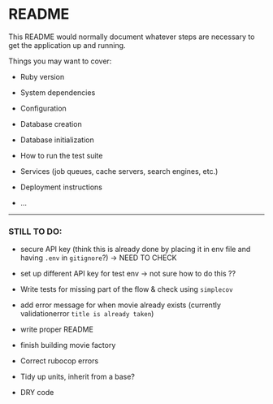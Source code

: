 # README

This README would normally document whatever steps are necessary to get the
application up and running.

Things you may want to cover:

* Ruby version

* System dependencies

* Configuration

* Database creation

* Database initialization

* How to run the test suite

* Services (job queues, cache servers, search engines, etc.)

* Deployment instructions

* ...

--------

### STILL TO DO:

- secure API key (think this is already done by placing it in env file and having `.env` in `gitignore`?) 
  -> NEED TO CHECK
- set up different API key for test env
  -> not sure how to do this ?? 
- Write tests for missing part of the flow & check using `simplecov`

- add error message for when movie already exists (currently validationerror `title is already taken`)
- write proper README
- finish building movie factory
- Correct rubocop errors
- Tidy up units, inherit from a base?
- DRY code
